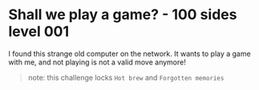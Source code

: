 # Shall we play a game? - 100 sides level 001

I found this strange old computer on the network. It wants to play a game with me, and not playing is not a valid move anymore!

> note: this challenge locks `Hot brew` and `Forgotten memories`